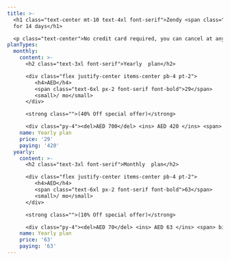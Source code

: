 ```yaml
---
title: >-
  <h1 class="text-center mt-10 text-4xl font-serif">Zendy <span class="text-orange-600">Plus</span> Free
  for 14 days</h1>

  <p class="text-center">No credit card required, you can cancel at any time. Sign in/Sign now for free.</p>
planTypes:
  monthly:
    content: >-
      <h2 class="text-3xl font-serif">Yearly  plan</h2>

      <div class="flex justify-center items-center pb-4 pt-2">
         <h4>AED</h4>
         <span class="text-6xl px-2 font-serif font-bold">29</span>
         <small>/ mo</small>
      </div>

      <strong class="">(40% Off special offer)</strong>

      <div class="py-4"><del>AED 700</del> <ins> AED 420 </ins> <span> billed yearly</span></div>
    name: Yearly plan
    price: '29'
    paying: '420'
  yearly:
    content: >-
      <h2 class="text-3xl font-serif">Monthly  plan</h2>

      <div class="flex justify-center items-center pb-4 pt-2">
         <h4>AED</h4>
         <span class="text-6xl px-2 font-serif font-bold">63</span>
         <small>/ mo</small>
      </div>

      <strong class="">(10% Off special offer)</strong>

      <div class="py-4"><del>AED 70</del> <ins> AED 63 </ins> <span> billed monthly</span></div>
    name: Yearly plan
    price: '63'
    paying: '63'
---
```


